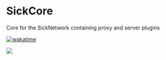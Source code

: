 # SickCore

Core for the SickNetwork containing proxy and server plugins

[![wakatime](https://wakatime.com/badge/user/9732682e-a6f9-4364-a538-a9e2d85f4c48/project/cd3d6b99-db6a-45ca-a60f-5dc4ec8e731b.svg)](https://wakatime.com/badge/user/9732682e-a6f9-4364-a538-a9e2d85f4c48/project/cd3d6b99-db6a-45ca-a60f-5dc4ec8e731b)

<a href="https://wakatime.com"><img src="https://wakatime.com/share/@9732682e-a6f9-4364-a538-a9e2d85f4c48/46e5da3d-5010-4492-8170-a13ff2247f1a.png" /></a>
